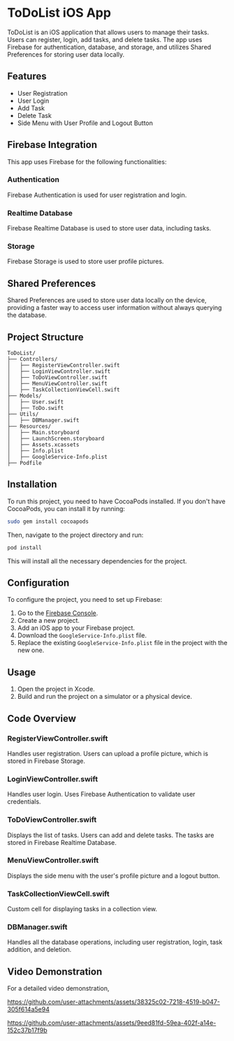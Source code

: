 
# ToDoList iOS App

ToDoList is an iOS application that allows users to manage their tasks. Users can register, login, add tasks, and delete tasks. The app uses Firebase for authentication, database, and storage, and utilizes Shared Preferences for storing user data locally.

## Features

- User Registration
- User Login
- Add Task
- Delete Task
- Side Menu with User Profile and Logout Button

## Firebase Integration

This app uses Firebase for the following functionalities:

### Authentication

Firebase Authentication is used for user registration and login.

### Realtime Database

Firebase Realtime Database is used to store user data, including tasks.

### Storage

Firebase Storage is used to store user profile pictures.

## Shared Preferences

Shared Preferences are used to store user data locally on the device, providing a faster way to access user information without always querying the database.

## Project Structure

```
ToDoList/
├── Controllers/
│   ├── RegisterViewController.swift
│   ├── LoginViewController.swift
│   ├── ToDoViewController.swift
│   ├── MenuViewController.swift
│   ├── TaskCollectionViewCell.swift
├── Models/
│   ├── User.swift
│   ├── ToDo.swift
├── Utils/
│   ├── DBManager.swift
├── Resources/
│   ├── Main.storyboard
│   ├── LaunchScreen.storyboard
│   ├── Assets.xcassets
│   ├── Info.plist
│   ├── GoogleService-Info.plist
├── Podfile
```

## Installation

To run this project, you need to have CocoaPods installed. If you don't have CocoaPods, you can install it by running:

```sh
sudo gem install cocoapods
```

Then, navigate to the project directory and run:

```sh
pod install
```

This will install all the necessary dependencies for the project.

## Configuration

To configure the project, you need to set up Firebase:

1. Go to the [Firebase Console](https://console.firebase.google.com/).
2. Create a new project.
3. Add an iOS app to your Firebase project.
4. Download the `GoogleService-Info.plist` file.
5. Replace the existing `GoogleService-Info.plist` file in the project with the new one.

## Usage

1. Open the project in Xcode.
2. Build and run the project on a simulator or a physical device.

## Code Overview

### RegisterViewController.swift

Handles user registration. Users can upload a profile picture, which is stored in Firebase Storage.

### LoginViewController.swift

Handles user login. Uses Firebase Authentication to validate user credentials.

### ToDoViewController.swift

Displays the list of tasks. Users can add and delete tasks. The tasks are stored in Firebase Realtime Database.

### MenuViewController.swift

Displays the side menu with the user's profile picture and a logout button.

### TaskCollectionViewCell.swift

Custom cell for displaying tasks in a collection view.

### DBManager.swift

Handles all the database operations, including user registration, login, task addition, and deletion.

## Video Demonstration

For a detailed video demonstration, 

https://github.com/user-attachments/assets/38325c02-7218-4519-b047-305f614a5e94



https://github.com/user-attachments/assets/9eed81fd-59ea-402f-a14e-152c37b17f9b




